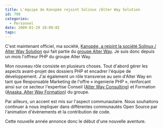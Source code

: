 ```yaml
---
title: L'équipe de Kanopée rejoint Solinux /Alter Way Solution
id: 798
categories:
  - Personnel
date: 2009-01-29 10:09:02
tags:
---
```


C'est maintenant officiel, ma société, [Kanopée, a rejoint la société Solinux / Alter Way Solution](http://www.alterway.fr/l-equipe-de-kanopee-integre-solinux-alter-way-solution) qui fait partie du [groupe Alter Way](http://www.alterway.fr/). Je suis donc depuis un mois l'offreur PHP du groupe Alter Way.

Mon nouveau rôle consiste en plusieurs choses. Tout d'abord gérer les aspects avant-projet des dossiers PHP et encadrer l'équipe de développement. J'ai également un rôle transverse au sein d'Alter Way en tant que Responsable Marketing de l'offre «&nbsp;ingenierie PHP », renforcant ainsi sur ce secteur l'expertise Conseil ([Alter Way Consulting](http://www.alterwayconsulting.com/)) et Formation ([Anaska, Alter Way Formation](http://www.anaska.com/)) du groupe.

Par ailleurs, un accent est mis sur l'aspect communautaire. Nous souhaitons continuer à nous impliquer dans différentes communautés Open Source par l'animation d'évènements et la contribution de code.

Cette nouvelle année annonce donc le début d'une nouvelle aventure.